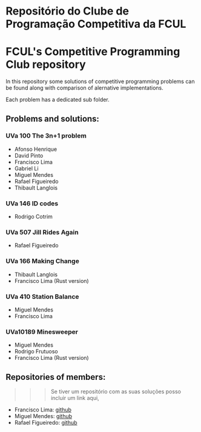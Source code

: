 # Repositório do Clube de Programação Competitiva da FCUL
# FCUL's Competitive Programming Club repository

In this repository some solutions of competitive programming problems can be found along with comparison of alernative implementations. 

Each problem has a dedicated sub folder.

## Problems and solutions:

### UVa 100 The 3n+1 problem
- Afonso Henrique
- David Pinto
- Francisco Lima 
- Gabriel Li
- Miguel Mendes
- Rafael Figueiredo
- Thibault Langlois

### UVa 146 ID codes
- Rodrigo Cotrim

### UVa 507 Jill Rides Again
- Rafael Figueiredo

### UVa 166 Making Change
- Thibault Langlois
- Francisco Lima (Rust version)

### UVa 410 Station Balance
- Miguel Mendes
- Francisco Lima

### UVa10189 Minesweeper
- Miguel Mendes
- Rodrigo Frutuoso
- Francisco Lima (Rust version)

## Repositories of members:

>>>  Se tiver um repositório com as suas soluções posso incluir um link aqui,

- Francisco Lima: [github](https://github.com/fourglobe302500/solutions)
- Miguel Mendes: [github](https://github.com/MiguelMendes2/OnlineJudge)
- Rafael Figueiredo: [github](https://github.com/RafaelAlexandre06/Uva-problems)

